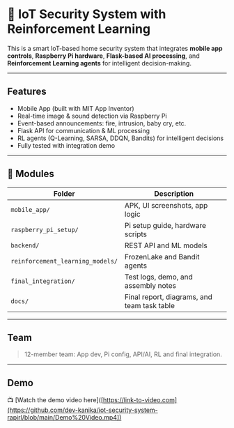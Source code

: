 # 🔐 IoT Security System with Reinforcement Learning

This is a smart IoT-based home security system that integrates **mobile app controls**, **Raspberry Pi hardware**, **Flask-based AI processing**, and **Reinforcement Learning agents** for intelligent decision-making.

---

## Features
- Mobile App (built with MIT App Inventor)
- Real-time image & sound detection via Raspberry Pi
- Event-based announcements: fire, intrusion, baby cry, etc.
- Flask API for communication & ML processing
- RL agents (Q-Learning, SARSA, DDQN, Bandits) for intelligent decisions
- Fully tested with integration demo

---

## 📁 Modules
| Folder | Description |
|--------|-------------|
| `mobile_app/` | APK, UI screenshots, app logic |
| `raspberry_pi_setup/` | Pi setup guide, hardware scripts |
| `backend/` | REST API and ML models |
| `reinforcement_learning_models/` | FrozenLake and Bandit agents |
| `final_integration/` | Test logs, demo, and assembly notes |
| `docs/` | Final report, diagrams, and team task table |

---

## Team
> 12-member team: App dev, Pi config, API/AI, RL and final integration.

---

## Demo
📺 [Watch the demo video here]([https://link-to-video.com](https://github.com/dev-kanika/iot-security-system-rapirl/blob/main/Demo%20Video.mp4])
